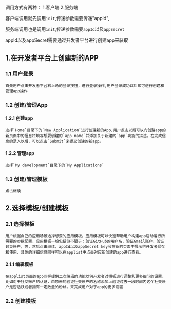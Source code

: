 # 

调用方式有两种：
1.客户端
2.服务端

客户端调用就先调用`init`,传递参数需要传递"appId",

服务端调用也是调用`init`,传递参数需要`appId`以及`appSecret` 

appId以及appSecret需要通过开发者平台进行创建app来获取



## 1.在开发者平台上创建新的APP

### 1.1 用户登录
    首先用户点击开发者平台右上角的登录按钮，进行登录操作,用户登录成功以后即可进行创建和管理app操作
    
### 1.2 创建/管理App    
    
#### 1.2.1 创建app
    选择`Home`目录下的`New Application`进行创建新的App,用户点击以后可以向创建app的新页面中的信息栏填写想要创建的`app name`并添加关于新建的`app`功能的描述。在完成信息的录入以后，可以点击`Submit`来提交创建的新app。

#### 1.2.2 管理app
    选择`My development`目录下的`My Applications`
        
### 1.3 创建/管理模板
 

    点击继续
## 2.选择模板/创建模板
    
### 2.1 选择模板
    用户根据自己的应用场景选择想要的应用模板，应用模板可以快速帮助用户构建app启动运行所需要的参数配置，应用模板一般包括但不限于：验证GitHub的用户名，验证Gmail账户，验证领英账户，等，然后点击继续，appId以及appSecret key会在新的页面中展示供开发者保存和使用，具体的详细信息同样可以在applist中点击对应新创建的app进行查看。
    
#### 2.1.1 编辑模板
    在applist页面的app同样提供二次编辑的功能以供开发者对模板进行调整和更多细节的设置，比如对于社交账户的认证，由原来的验证社交账户的名称添加上验证过去一段时间内这个社交账户是否活跃或者拥有一定数量的粉丝。来完成用户对于app的更多设置
    
    
### 2.2 创建模板
    
        


